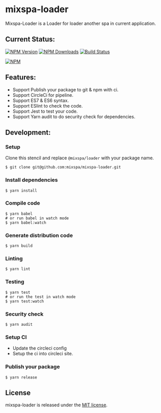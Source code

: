 # mixspa-loader
Mixspa-Loader is a Loader for loader another spa in current application.

## Current Status:

[![NPM Version](https://img.shields.io/npm/v/@mixspa/loader.svg)](https://npmjs.org/package/@mixspa/loader)
[![NPM Downloads](https://img.shields.io/npm/dm/@mixspa/loader.svg)](https://npmjs.org/package/@mixspa/loader)
[![Build Status](https://circleci.com/gh/mixspa/loader.svg?style=svg)](https://circleci.com/gh/mixspa/loader)

[![NPM](https://nodei.co/npm/@mixspa/loader.png?downloads=true&downloadRank=true&stars=true)](https://nodei.co/npm/@mixspa/loader/)

## Features:

* Support Publish your package to git & npm with ci.
* Support CircleCi for pipeline.
* Support ES7 & ES6 syntax.
* Support ESlint to check the code.
* Support Jest to test your code.
* Support Yarn audit to do security check for dependencies.

## Development:

### Setup

Clone this stencil and replace `@mixspa/loader` with your package name.

```
$ git clone git@github.com:mixspa/mixspa-loader.git
```

### Install dependencies

```
$ yarn install
```

### Compile code

```
$ yarn babel
# or run babel in watch mode
$ yarn babel:watch
```

### Generate distribution code

```
$ yarn build
```

### Linting

```
$ yarn lint
```

### Testing

```
$ yarn test
# or run the test in watch mode
$ yarn test:watch
```

### Security check

```
$ yarn audit
```

### Setup CI

* Update the circleci config
* Setup the ci into circleci site.


### Publish your package

```
$ yarn release
```

## License

mixspa-loader is released under the [MIT license](https://github.com/mixspa/mixspa-loader/blob/master/LICENSE).

